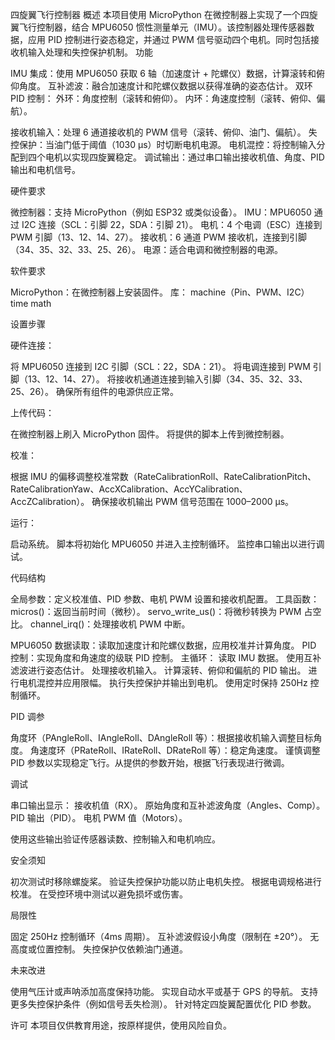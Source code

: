 四旋翼飞行控制器
概述
本项目使用 MicroPython 在微控制器上实现了一个四旋翼飞行控制器，结合 MPU6050 惯性测量单元（IMU）。该控制器处理传感器数据，应用 PID 控制进行姿态稳定，并通过 PWM 信号驱动四个电机。同时包括接收机输入处理和失控保护机制。
功能

IMU 集成：使用 MPU6050 获取 6 轴（加速度计 + 陀螺仪）数据，计算滚转和俯仰角度。
互补滤波：融合加速度计和陀螺仪数据以获得准确的姿态估计。
双环 PID 控制：
外环：角度控制（滚转和俯仰）。
内环：角速度控制（滚转、俯仰、偏航）。


接收机输入：处理 6 通道接收机的 PWM 信号（滚转、俯仰、油门、偏航）。
失控保护：当油门低于阈值（1030 µs）时切断电机电源。
电机混控：将控制输入分配到四个电机以实现四旋翼稳定。
调试输出：通过串口输出接收机值、角度、PID 输出和电机信号。

硬件要求

微控制器：支持 MicroPython（例如 ESP32 或类似设备）。
IMU：MPU6050 通过 I2C 连接（SCL：引脚 22，SDA：引脚 21）。
电机：4 个电调（ESC）连接到 PWM 引脚（13、12、14、27）。
接收机：6 通道 PWM 接收机，连接到引脚（34、35、32、33、25、26）。
电源：适合电调和微控制器的电源。

软件要求

MicroPython：在微控制器上安装固件。
库：
machine（Pin、PWM、I2C）
time
math



设置步骤

硬件连接：

将 MPU6050 连接到 I2C 引脚（SCL：22，SDA：21）。
将电调连接到 PWM 引脚（13、12、14、27）。
将接收机通道连接到输入引脚（34、35、32、33、25、26）。
确保所有组件的电源供应正常。


上传代码：

在微控制器上刷入 MicroPython 固件。
将提供的脚本上传到微控制器。


校准：

根据 IMU 的偏移调整校准常数（RateCalibrationRoll、RateCalibrationPitch、RateCalibrationYaw、AccXCalibration、AccYCalibration、AccZCalibration）。
确保接收机输出 PWM 信号范围在 1000–2000 µs。


运行：

启动系统。
脚本将初始化 MPU6050 并进入主控制循环。
监控串口输出以进行调试。



代码结构

全局参数：定义校准值、PID 参数、电机 PWM 设置和接收机配置。
工具函数：
micros()：返回当前时间（微秒）。
servo_write_us()：将微秒转换为 PWM 占空比。
channel_irq()：处理接收机 PWM 中断。


MPU6050 数据读取：读取加速度计和陀螺仪数据，应用校准并计算角度。
PID 控制：实现角度和角速度的级联 PID 控制。
主循环：
读取 IMU 数据。
使用互补滤波进行姿态估计。
处理接收机输入。
计算滚转、俯仰和偏航的 PID 输出。
进行电机混控并应用限幅。
执行失控保护并输出到电机。
使用定时保持 250Hz 控制循环。



PID 调参

角度环（PAngleRoll、IAngleRoll、DAngleRoll 等）：根据接收机输入调整目标角度。
角速度环（PRateRoll、IRateRoll、DRateRoll 等）：稳定角速度。
谨慎调整 PID 参数以实现稳定飞行。从提供的参数开始，根据飞行表现进行微调。

调试

串口输出显示：
接收机值（RX）。
原始角度和互补滤波角度（Angles、Comp）。
PID 输出（PID）。
电机 PWM 值（Motors）。


使用这些输出验证传感器读数、控制输入和电机响应。

安全须知

初次测试时移除螺旋桨。
验证失控保护功能以防止电机失控。
根据电调规格进行校准。
在受控环境中测试以避免损坏或伤害。

局限性

固定 250Hz 控制循环（4ms 周期）。
互补滤波假设小角度（限制在 ±20°）。
无高度或位置控制。
失控保护仅依赖油门通道。

未来改进

使用气压计或声呐添加高度保持功能。
实现自动水平或基于 GPS 的导航。
支持更多失控保护条件（例如信号丢失检测）。
针对特定四旋翼配置优化 PID 参数。

许可
本项目仅供教育用途，按原样提供，使用风险自负。
